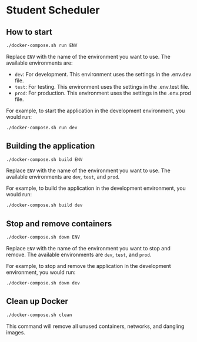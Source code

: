 # Student Scheduler

## How to start
```bash
./docker-compose.sh run ENV
```

Replace `ENV` with the name of the environment you want to use. The available environments are:
- `dev`: For development. This environment uses the settings in the .env.dev file.
- `test`: For testing. This environment uses the settings in the .env.test file.
- `prod`: For production. This environment uses the settings in the .env.prod file.

For example, to start the application in the development environment, you would run:
```bash
./docker-compose.sh run dev
```

## Building the application
```bash
./docker-compose.sh build ENV
```
Replace `ENV` with the name of the environment you want to use. The available environments are `dev`, `test`, and `prod`.

For example, to build the application in the development environment, you would run:
```bash
./docker-compose.sh build dev
```

## Stop and remove containers
```bash
./docker-compose.sh down ENV
```
Replace `ENV` with the name of the environment you want to stop and remove. The available environments are `dev`, `test`, and `prod`.

For example, to stop and remove the application in the development environment, you would run:
```bash
./docker-compose.sh down dev
```

## Clean up Docker
```bash
./docker-compose.sh clean
```
This command will remove all unused containers, networks, and dangling images.